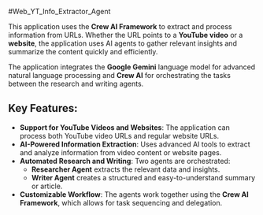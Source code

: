 #Web_YT_Info_Extractor_Agent

This application uses the **Crew AI Framework** to extract and process information from URLs. Whether the URL points to a **YouTube video** or a **website**, the application uses AI agents to gather relevant insights and summarize the content quickly and efficiently.

The application integrates the **Google Gemini** language model for advanced natural language processing and **Crew AI** for orchestrating the tasks between the research and writing agents.

## Key Features:
- **Support for YouTube Videos and Websites**: The application can process both YouTube video URLs and regular website URLs.
- **AI-Powered Information Extraction**: Uses advanced AI tools to extract and analyze information from video content or website pages.
- **Automated Research and Writing**: Two agents are orchestrated: 
    - **Researcher Agent** extracts the relevant data and insights.
    - **Writer Agent** creates a structured and easy-to-understand summary or article.
- **Customizable Workflow**: The agents work together using the **Crew AI Framework**, which allows for task sequencing and delegation.
